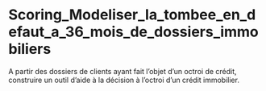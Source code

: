 # Scoring_Modeliser_la_tombee_en_defaut_a_36_mois_de_dossiers_immobiliers
A partir des dossiers de clients ayant fait l’objet d’un octroi de crédit, construire un outil d’aide à la décision à l’octroi d’un crédit immobilier.
